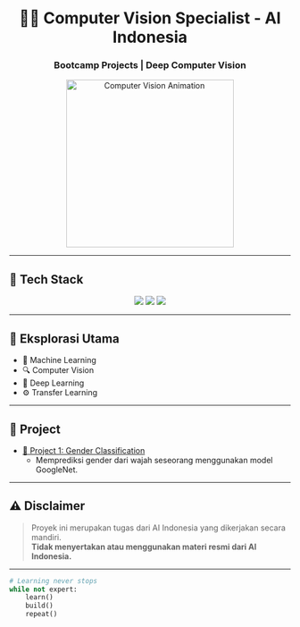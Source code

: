 <h1 align="center">👨‍💻 Computer Vision Specialist - AI Indonesia</h1>
<h3 align="center">Bootcamp Projects | Deep Computer Vision </h3>

<div align="center">
  <img src="https://78.media.tumblr.com/6169a237cd86e6c38aec7022a9fd5614/tumblr_ozz9j92YHi1qav3uso2_r1_540.gif" width="300" alt="Computer Vision Animation">
</div>

---

## 🧰 Tech Stack
<p align="center">
  <img src="https://img.shields.io/badge/OpenCV-Image%20Processing-5C3EE8?style=for-the-badge&logo=opencv&logoColor=white">
  <img src="https://img.shields.io/badge/PyTorch-Model%20Training-EE4C2C?style=for-the-badge&logo=pytorch&logoColor=white">
  <img src="https://img.shields.io/badge/TensorFlow-Deep%20Learning-FF6F00?style=for-the-badge&logo=tensorflow&logoColor=white">
</p>

---

## 🧪 Eksplorasi Utama
- 🧠 Machine Learning  
- 🔍 Computer Vision  
- 🧬 Deep Learning  
- ⚙️ Transfer Learning  

---

## 📃 Project
- [🧠 Project 1: Gender Classification](./Gender%20Classification/)
  - Memprediksi gender dari wajah seseorang menggunakan model GoogleNet.


---

## ⚠️ Disclaimer
> Proyek ini merupakan tugas dari AI Indonesia yang dikerjakan secara mandiri.  
> **Tidak menyertakan atau menggunakan materi resmi dari AI Indonesia.**

---


```python
# Learning never stops
while not expert:
    learn()
    build()
    repeat()
```
